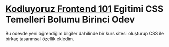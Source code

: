 # [Kodluyoruz Frontend 101](https://github.com/erdinckurt/kodluyoruz-frontend-101-egitimi) Egitimi CSS Temelleri Bolumu Birinci Odev

Bu ödevde yeni öğrendiğim bilgiler dahilinde bir kurs sitesi oluşturup CSS ile birkaç tasarımsal özellik ekledim.